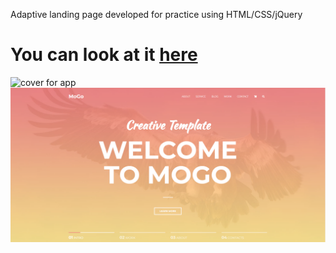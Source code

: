 Adaptive landing page developed for practice using HTML/CSS/jQuery

# You can look at it [here](https://eduard-mychka.github.io/mogo/)

<!-- ![Optional Text](../mogo/Mogo1.png)
<!-- ![GitHub Logo](/images/ipad.png) -->
![cover for app](https://github.com/Eduard-Mychka/mogo/master/Mogo1.png "Cover of simple layout") 
![alt text](https://github.com/Eduard-Mychka/mogo/blob/master/Mogo1.png?raw=true)
